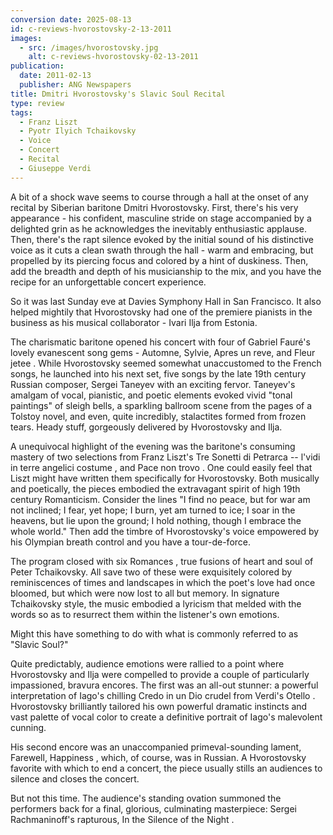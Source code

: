 ```yaml
---
conversion date: 2025-08-13
id: c-reviews-hvorostovsky-2-13-2011
images:
  - src: /images/hvorostovsky.jpg
    alt: c-reviews-hvorostovsky-02-13-2011
publication:
  date: 2011-02-13
  publisher: ANG Newspapers
title: Dmitri Hvorostovsky's Slavic Soul Recital
type: review
tags:
  - Franz Liszt
  - Pyotr Ilyich Tchaikovsky
  - Voice
  - Concert
  - Recital
  - Giuseppe Verdi
---
```

A bit of a shock wave seems to course through a hall at the onset of any recital by Siberian baritone Dmitri Hvorostovsky. First, there's his very appearance - his confident, masculine stride on stage accompanied by a delighted grin as he acknowledges the inevitably enthusiastic applause. Then, there's the rapt silence evoked by the initial sound of his distinctive voice as it cuts a clean swath through the hall - warm and embracing, but propelled by its piercing focus and colored by a hint of duskiness. Then, add the breadth and depth of his musicianship to the mix, and you have the recipe for an unforgettable concert experience.

So it was last Sunday eve at Davies Symphony Hall in San Francisco. It also helped mightily that Hvorostovsky had one of the premiere pianists in the business as his musical collaborator - Ivari Ilja from Estonia.

The charismatic baritone opened his concert with four of Gabriel Fauré's lovely evanescent song gems - Automne, Sylvie, Apres un reve, and Fleur jetee . While Hvorostovsky seemed somewhat unaccustomed to the French songs, he launched into his next set, five songs by the late 19th century Russian composer, Sergei Taneyev with an exciting fervor. Taneyev's amalgam of vocal, pianistic, and poetic elements evoked vivid "tonal paintings" of sleigh bells, a sparkling ballroom scene from the pages of a Tolstoy novel, and even, quite incredibly, stalactites formed from frozen tears. Heady stuff, gorgeously delivered by Hvorostovsky and Ilja.

A unequivocal highlight of the evening was the baritone's consuming mastery of two selections from Franz Liszt's Tre Sonetti di Petrarca -- l'vidi in terre angelici costume , and Pace non trovo . One could easily feel that Liszt might have written them specifically for Hvorostovsky. Both musically and poetically, the pieces embodied the extravagant spirit of high 19th century Romanticism. Consider the lines "I find no peace, but for war am not inclined; I fear, yet hope; I burn, yet am turned to ice; I soar in the heavens, but lie upon the ground; I hold nothing, though I embrace the whole world." Then add the timbre of Hvorostovsky's voice empowered by his Olympian breath control and you have a tour-de-force.

The program closed with six Romances , true fusions of heart and soul of Peter Tchaikovsky. All save two of these were exquisitely colored by reminiscences of times and landscapes in which the poet's love had once bloomed, but which were now lost to all but memory. In signature Tchaikovsky style, the music embodied a lyricism that melded with the words so as to resurrect them within the listener's own emotions.

Might this have something to do with what is commonly referred to as "Slavic Soul?"

Quite predictably, audience emotions were rallied to a point where Hvorostovsky and Ilja were compelled to provide a couple of particularly impassioned, bravura encores. The first was an all-out stunner: a powerful interpretation of Iago's chilling Credo in un Dio crudel from Verdi's Otello . Hvorostovsky brilliantly tailored his own powerful dramatic instincts and vast palette of vocal color to create a definitive portrait of Iago's malevolent cunning.

His second encore was an unaccompanied primeval-sounding lament, Farewell, Happiness , which, of course, was in Russian. A Hvorostovsky favorite with which to end a concert, the piece usually stills an audiences to silence and closes the concert.

But not this time. The audience's standing ovation summoned the performers back for a final, glorious, culminating masterpiece: Sergei Rachmaninoff's rapturous, In the Silence of the Night .


